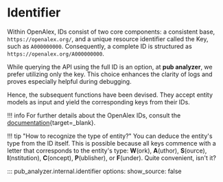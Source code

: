 # Identifier

Within OpenAlex, IDs consist of two core components: a consistent base, `https://openalex.org/`, and a unique resource identifier called the Key, such as `A000000000`. Consequently, a complete ID is structured as `https://openalex.org/A000000000`.

While querying the API using the full ID is an option, at **pub analyzer**, we prefer utilizing only the key. This choice enhances the clarity of logs and proves especially helpful during debugging.

Hence, the subsequent functions have been devised. They accept entity models as input and yield the corresponding keys from their IDs.

!!! info
    For further details about the OpenAlex IDs, consult the [documentation](https://docs.openalex.org/how-to-use-the-api/get-single-entities#the-openalex-id){target=_blank}.

!!! tip "How to recognize the type of entity?"
    You can deduce the entity's type from the ID itself. This is possible because all keys commence with a letter that corresponds to the entity's type: **W**(ork), **A**(uthor), **S**(ource), **I**(nstitution), **C**(oncept), **P**(ublisher), or **F**(under). Quite convenient, isn't it?

::: pub_analyzer.internal.identifier
    options:
        show_source: false
